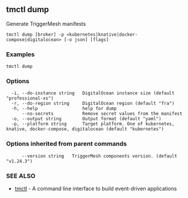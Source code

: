## tmctl dump

Generate TriggerMesh manifests

```
tmctl dump [broker] -p <kubernetes|knative|docker-compose|digitalocean> [-o json] [flags]
```

### Examples

```
tmctl dump
```

### Options

```
  -i, --do-instance string   DigitalOcean instance size (default "professional-xs")
  -r, --do-region string     DigitalOcean region (default "fra")
  -h, --help                 help for dump
      --no-secrets           Remove secret values from the manifest
  -o, --output string        Output format (default "yaml")
  -p, --platform string      Target platform. One of kubernetes, knative, docker-compose, digitalocean (default "kubernetes")
```

### Options inherited from parent commands

```
      --version string   TriggerMesh components version. (default "v1.24.3")
```

### SEE ALSO

* [tmctl](tmctl.md)	 - A command line interface to build event-driven applications

